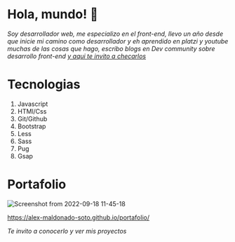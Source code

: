 # Hola, mundo! 👋

_Soy desarrollador web, me especializo en el front-end, llevo un año desde que inicie mi camino como desarrollador y eh aprendido en platzi y youtube muchas de las cosas que hago, escribo blogs en Dev community sobre desarrollo front-end [y aqui te invito a checarlos](https://dev.to/alexmaldonadosoto)_

# Tecnologias

1. Javascript
2. HTMl/Css
3. Git/Github
4. Bootstrap
5. Less 
6. Sass
7. Pug
8. Gsap

# Portafolio

 ![Screenshot from 2022-09-18 11-45-18](https://user-images.githubusercontent.com/102703273/190922339-31ceef25-6f5a-4118-92ea-f7c681ad05a4.png)


https://alex-maldonado-soto.github.io/portafolio/

_Te invito a conocerlo y ver mis proyectos_
